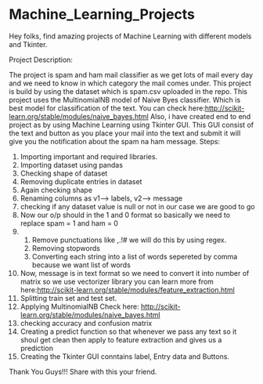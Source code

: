 # Machine_Learning_Projects
Hey folks, find amazing projects of Machine Learning with different models and Tkinter.

Project Description:

The project is spam and ham mail classifier as we get lots of mail every day and we need to know in which category the mail comes under.
This project is build by using the dataset which is spam.csv uploaded in the repo. This project uses the MultinomialNB model of Naive Byes classifier. Which is best model for classification of the text. 
You can check here:http://scikit-learn.org/stable/modules/naive_bayes.html
Also, i have created end to end project as by using Machine Learning using Tkinter GUI. This GUI consist of the text and button as you place your mail into the text and submit it will give you the notification about the spam na ham message. 
Steps:

1) Importing important and required libraries. 
2) Importing dataset using pandas
3) Checking shape of dataset
4) Removing duplicate entries in dataset
5) Again checking shape
6) Renaming columns as v1--> labels, v2--> message
7) checking if any dataset value is null or not in our case we are good to go
8) Now our o/p should in the 1 and 0 format so basically we need to replace spam = 1 and ham = 0
9)  1. Remove punctuations like ,.!# we will do this by using regex.
    2. Removing stopwords
    3. Converting each string into a list of words sepereted by comma because we want list of words
10) Now, message is in text format so we need to convert it into number of matrix so we use vectorizer library you can learn more from here:http://scikit-learn.org/stable/modules/feature_extraction.html
11) Splitting train set and test set.
12) Applying MultinomialNB Check here: http://scikit-learn.org/stable/modules/naive_bayes.html
13) checking accuracy and confusion matrix
14) Creating a predict function so that whenever we pass any text so it shoul get clean then apply to feature extraction and gives us a prediction
15) Creating the Tkinter GUI conntains label, Entry data and Buttons.

Thank You Guys!!! Share with this your friend.
   
